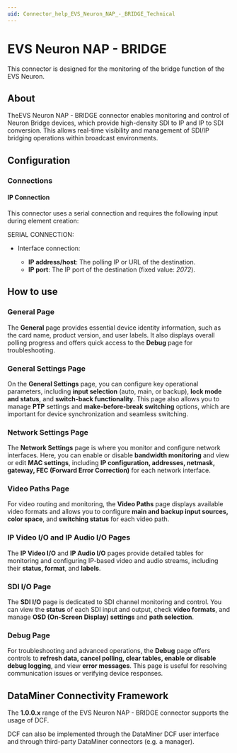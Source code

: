 ```yaml
---
uid: Connector_help_EVS_Neuron_NAP_-_BRIDGE_Technical
---
```


# EVS Neuron NAP - BRIDGE

This connector is designed for the monitoring of the bridge function of the EVS Neuron.

## About

TheEVS Neuron NAP - BRIDGE connector enables monitoring and control of Neuron Bridge devices, which provide high-density SDI to IP and IP to SDI conversion. This allows real-time visibility and management of SDI/IP bridging operations within broadcast environments.


## Configuration

### Connections

#### IP Connection

This connector uses a serial connection and requires the following input during element creation:

SERIAL CONNECTION:

- Interface connection:

  - **IP address/host**: The polling IP or URL of the destination.
  - **IP port**: The IP port of the destination (fixed value: *2072*).

## How to use

### General Page

The **General** page provides essential device identity information, such as the card name, product version, and user labels. It also displays overall polling progress and offers quick access to the **Debug** page for troubleshooting.

### General Settings Page

On the **General Settings** page, you can configure key operational parameters, including **input selection** (auto, main, or backup), **lock mode and status**, and **switch-back functionality**. This page also allows you to manage **PTP** settings and **make-before-break switching** options, which are important for device synchronization and seamless switching.

### Network Settings Page

The **Network Settings** page is where you monitor and configure network interfaces. Here, you can enable or disable **bandwidth monitoring** and view or edit **MAC settings**, including **IP configuration, addresses, netmask, gateway, FEC (Forward Error Correction)** for each network interface.

### Video Paths Page

For video routing and monitoring, the **Video Paths** page displays available video formats and allows you to configure **main and backup input sources, color space**, and **switching status** for each video path.

### IP Video I/O and IP Audio I/O Pages

The **IP Video I/O** and **IP Audio I/O** pages provide detailed tables for monitoring and configuring IP-based video and audio streams, including their **status, format**, and **labels**.

### SDI I/O Page

The **SDI I/O** page is dedicated to SDI channel monitoring and control. You can view the **status** of each SDI input and output, check **video formats**, and manage **OSD (On-Screen Display) settings** and **path selection**.

### Debug Page

For troubleshooting and advanced operations, the **Debug** page offers controls to **refresh data, cancel polling, clear tables, enable or disable debug logging**, and view **error messages**. This page is useful for resolving communication issues or verifying device responses.

## DataMiner Connectivity Framework

The **1.0.0.x** range of the EVS Neuron NAP - BRIDGE connector supports the usage of DCF.

DCF can also be implemented through the DataMiner DCF user interface and through third-party DataMiner connectors (e.g. a manager).
